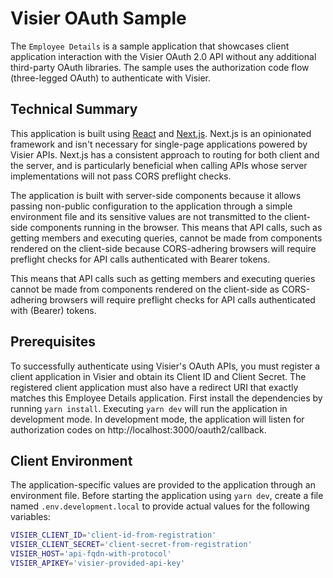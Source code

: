 # Visier OAuth Sample
The `Employee Details` is a sample application that showcases client application interaction with the Visier OAuth 2.0 API without any additional third-party OAuth libraries.
The sample uses the authorization code flow (three-legged OAuth) to authenticate with Visier.

## Technical Summary
This application is built using [React](https://react.dev/) and [Next.js](https://nextjs.org/). Next.js is an opinionated framework and isn't necessary for single-page applications powered by Visier APIs. Next.js has a consistent approach to routing for both client and the server, and is particularly beneficial when calling APIs whose server implementations will not pass CORS preflight checks.

The application is built with server-side components because it allows passing non-public configuration to the application through a simple environment file and its sensitive values are not transmitted to the client-side components running in the browser. This means that API calls, such as getting members and executing queries, cannot be made from components rendered on the client-side because CORS-adhering browsers will require preflight checks for API calls authenticated with Bearer tokens.

This means that API calls such as getting members and executing queries cannot be made from components rendered on the client-side as CORS-adhering browsers will require preflight checks for API calls authenticated with (Bearer) tokens.

## Prerequisites
To successfully authenticate using Visier's OAuth APIs, you must register a client application in Visier and obtain its Client ID and Client Secret. The registered client application must also have a redirect URI that exactly matches this Employee Details application. First install the dependencies by running `yarn install`. Executing `yarn dev` will run the application in development mode. In development mode, the application will listen for authorization codes on http://localhost:3000/oauth2/callback.

## Client Environment
The application-specific values are provided to the application through an environment file. 
Before starting the application using `yarn dev`, create a file named `.env.development.local` to provide actual values for the following variables:
```sh
VISIER_CLIENT_ID='client-id-from-registration'
VISIER_CLIENT_SECRET='client-secret-from-registration'
VISIER_HOST='api-fqdn-with-protocol'
VISIER_APIKEY='visier-provided-api-key'
```